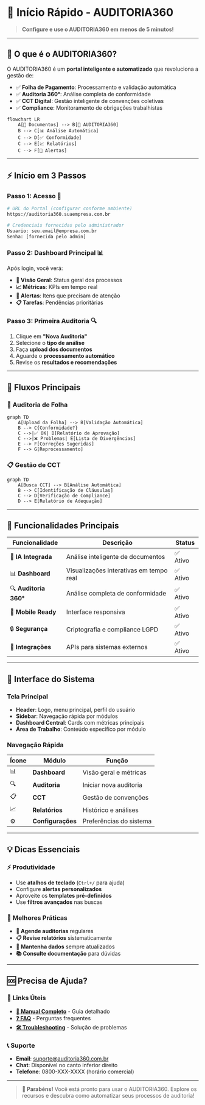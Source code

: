 # 🚀 Início Rápido - AUDITORIA360

> **Configure e use o AUDITORIA360 em menos de 5 minutos!**

---

## 🎯 **O que é o AUDITORIA360?**

O AUDITORIA360 é um **portal inteligente e automatizado** que revoluciona a gestão de:

- ✅ **Folha de Pagamento**: Processamento e validação automática
- ✅ **Auditoria 360°**: Análise completa de conformidade  
- ✅ **CCT Digital**: Gestão inteligente de convenções coletivas
- ✅ **Compliance**: Monitoramento de obrigações trabalhistas

```mermaid
flowchart LR
    A[📄 Documentos] --> B[🤖 AUDITORIA360]
    B --> C[📊 Análise Automática]
    C --> D[✅ Conformidade]
    C --> E[📈 Relatórios]
    C --> F[🚨 Alertas]
```

---

## ⚡ **Início em 3 Passos**

### **Passo 1: Acesso** 🔐
```bash
# URL do Portal (configurar conforme ambiente)
https://auditoria360.suaempresa.com.br

# Credenciais fornecidas pelo administrador
Usuario: seu.email@empresa.com.br
Senha: [fornecida pelo admin]
```

### **Passo 2: Dashboard Principal** 📊
Após login, você verá:

- **🎯 Visão Geral**: Status geral dos processos
- **📈 Métricas**: KPIs em tempo real  
- **🚨 Alertas**: Itens que precisam de atenção
- **📋 Tarefas**: Pendências prioritárias

### **Passo 3: Primeira Auditoria** 🔍
1. Clique em **"Nova Auditoria"**
2. Selecione o **tipo de análise**
3. Faça **upload dos documentos**
4. Aguarde o **processamento automático**
5. Revise os **resultados e recomendações**

---

## 🎯 **Fluxos Principais**

### 📄 **Auditoria de Folha**
```mermaid
graph TD
    A[Upload da Folha] --> B[Validação Automática]
    B --> C{Conformidade?}
    C -->|✅ OK| D[Relatório de Aprovação]
    C -->|❌ Problemas| E[Lista de Divergências]
    E --> F[Correções Sugeridas]
    F --> G[Reprocessamento]
```

### 📋 **Gestão de CCT**
```mermaid
graph TD
    A[Busca CCT] --> B[Análise Automática]
    B --> C[Identificação de Cláusulas]
    C --> D[Verificação de Compliance]
    D --> E[Relatório de Adequação]
```

---

## 🔧 **Funcionalidades Principais**

| Funcionalidade | Descrição | Status |
|---|---|---|
| 🤖 **IA Integrada** | Análise inteligente de documentos | ✅ Ativo |
| 📊 **Dashboard** | Visualizações interativas em tempo real | ✅ Ativo |
| 🔍 **Auditoria 360°** | Análise completa de conformidade | ✅ Ativo |
| 📱 **Mobile Ready** | Interface responsiva | ✅ Ativo |
| 🔒 **Segurança** | Criptografia e compliance LGPD | ✅ Ativo |
| 🤝 **Integrações** | APIs para sistemas externos | ✅ Ativo |

---

## 📱 **Interface do Sistema**

### **Tela Principal**
- **Header**: Logo, menu principal, perfil do usuário
- **Sidebar**: Navegação rápida por módulos
- **Dashboard Central**: Cards com métricas principais
- **Área de Trabalho**: Conteúdo específico por módulo

### **Navegação Rápida**
| Ícone | Módulo | Função |
|---|---|---|
| 📊 | **Dashboard** | Visão geral e métricas |
| 🔍 | **Auditoria** | Iniciar nova auditoria |
| 📋 | **CCT** | Gestão de convenções |
| 📈 | **Relatórios** | Histórico e análises |
| ⚙️ | **Configurações** | Preferências do sistema |

---

## 💡 **Dicas Essenciais**

### ⚡ **Produtividade**
- Use **atalhos de teclado** (`Ctrl+/` para ajuda)
- Configure **alertas personalizados**
- Aproveite os **templates pré-definidos**
- Use **filtros avançados** nas buscas

### 🎯 **Melhores Práticas**
- **📅 Agende auditorias** regulares
- **📋 Revise relatórios** sistematicamente  
- **🔄 Mantenha dados** sempre atualizados
- **📚 Consulte documentação** para dúvidas

---

## 🆘 **Precisa de Ajuda?**

### 🔗 **Links Úteis**
- **[📖 Manual Completo](./user-guide)** - Guia detalhado
- **[❓ FAQ](./faq)** - Perguntas frequentes
- **[🛠️ Troubleshooting](../developer-guides/troubleshooting)** - Solução de problemas

### 📞 **Suporte**
- **Email**: suporte@auditoria360.com.br
- **Chat**: Disponível no canto inferior direito
- **Telefone**: 0800-XXX-XXXX (horário comercial)

---

> **🎉 Parabéns!** Você está pronto para usar o AUDITORIA360. Explore os recursos e descubra como automatizar seus processos de auditoria!